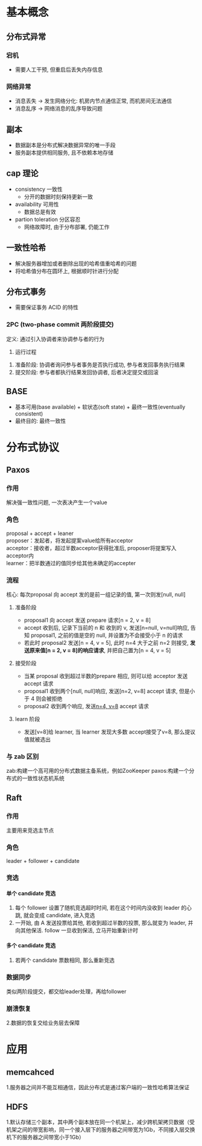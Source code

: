 # 基本概念

## 分布式异常

### 宕机

- 需要人工干预, 但重启后丢失内存信息

### 网络异常

- 消息丢失 -> 发生网络分化: 机房内节点通信正常, 而机房间无法通信
- 消息乱序 -> 网络消息的乱序导致问题

## 副本

- 数据副本是分布式解决数据异常的唯一手段
- 服务副本提供相同服务, 且不依赖本地存储

## cap 理论

- consistency 一致性
  - 分开的数据时刻保持更新一致
- availability 可用性
  - 数据总是有效
- partion toleration 分区容忍
  - 网络故障时, 由于分布部署, 仍能工作

## 一致性哈希

- 解决服务器增加或者删除出现的哈希值重哈希的问题
- 将哈希值分布在圆环上, 根据顺时针进行分配

## 分布式事务

- 需要保证事务 ACID 的特性

### 2PC (two-phase commit 两阶段提交)

定义: 通过引入协调者来协调参与者的行为  

1. 运行过程

1) 准备阶段: 协调者询问参与者事务是否执行成功, 参与者发回事务执行结果  
2) 提交阶段: 参与者都执行结果发回协调者, 后者决定提交或回滚

## BASE

- 基本可用(base available) + 软状态(soft state) + 最终一致性(eventually consistent)
- 最终目的: 最终一致性

# 分布式协议

## Paxos

### 作用

解决强一致性问题, 一次表决产生一个value

### 角色

proposal + accept + leaner  
proposer：发起者，将发起提案value给所有acceptor  
acceptor：接收者，超过半数acceptor获得批准后, proposer将提案写入acceptor内  
learner：把半数通过的值同步给其他未确定的accepter  

### 流程

核心: 每次proposal 向 accept 发的是前一组记录的值, 第一次则发[null, null]  

1. 准备阶段  

    - proposal1 向 accept 发送 prepare 请求[n = 2, v = 8]
    - accept 收到后, 记录下当前的 n 和 收到的 v, 发送[n=null, v=null]响应, 告知 proposal1, 之前的值是空的 null, 并设置为不会接受小于 n 的请求
    - 若此时 proposal2 发送[n = 4, v = 5], 此时 n=4 大于之前 n=2 则接受, **发送原来值[n = 2, v = 8]的响应请求**, 并把自己置为[n = 4, v = 5]

2. 接受阶段

    - 当某 proposal 收到超过半数的prepare 相应, 则可以给 acceptor 发送 accept 请求
    - proposal1 收到两个[null, null]响应, 发送[n=2, v=8] accept 请求, 但是小于 4 则会被拒绝
    - proposal2 收到两个响应, 发送[n=4, v=8]( v=8，为之前获得的n值最大的值 ) accept 请求

3. learn 阶段

    - 发送[v=8]给 learner, 当 learner 发现大多数 accept接受了v=8, 那么提议值就被选出

### 与 zab 区别

zab:构建一个高可用的分布式数据主备系统，例如ZooKeeper
paxos:构建一个分布式的一致性状态机系统

## Raft

### 作用

主要用来竞选主节点

### 角色

leader + follower + candidate  

### 竞选

#### 单个 candidate 竞选

1. 每个 follower 设置了随机竞选超时时间, 若在这个时间内没收到 leader 的心跳, 就会变成 candidate, 进入竞选
2. 一开始, 由 A 发送投票给其他, 若收到超过半数的投票, 那么就变为 leader, 并向其他保活. follow 一旦收到保活, 立马开始重新计时

#### 多个 candidate 竞选

1. 若两个 candidate 票数相同, 那么重新竞选

### 数据同步

类似两阶段提交，都交给leader处理，再给follower  

### 崩溃恢复

2.数据的恢复交给业务层去保障

# 应用

## memcahced  

1.服务器之间并不能互相通信，因此分布式是通过客户端的一致性哈希算法保证  

## HDFS 

1.默认存储三个副本，其中两个副本放在同一个机架上，减少跨机架拷贝数据（受机架之间的带宽影响，同一个接入层下的服务器之间带宽为1Gb，不同接入层交换机下的服务器之间带宽小于1Gb）  
